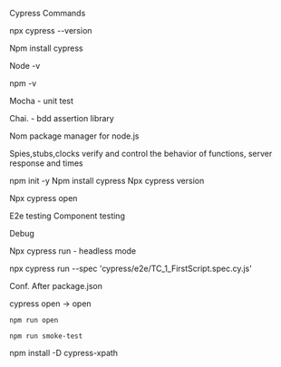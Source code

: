 Cypress Commands


npx cypress --version

Npm install cypress

Node -v

npm -v

Mocha - unit test 

Chai. -  bdd assertion library

Nom package manager for node.js

Spies,stubs,clocks verify and control the behavior of functions, server response and times

npm init -y
Npm install cypress
Npx cypress version


Npx cypress open

E2e testing
Component testing

Debug 

Npx cypress run - headless mode

npx cypress run --spec 'cypress/e2e/TC_1_FirstScript.spec.cy.js'

Conf. After package.json

cypress open -> open

	npm run open

	npm run smoke-test

npm install -D cypress-xpath


